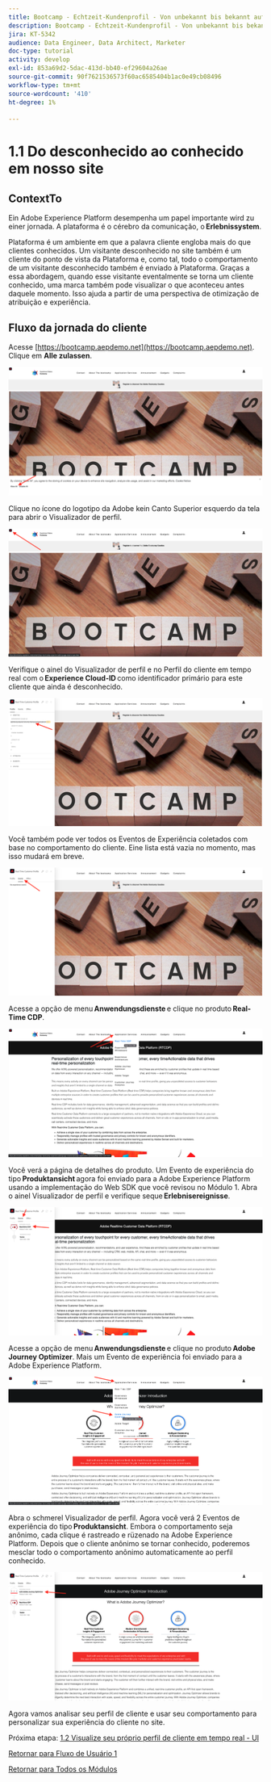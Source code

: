 ```yaml
---
title: Bootcamp - Echtzeit-Kundenprofil - Von unbekannt bis bekannt auf der Website - Brasilien
description: Bootcamp - Echtzeit-Kundenprofil - Von unbekannt bis bekannt auf der Website - Brasilien
jira: KT-5342
audience: Data Engineer, Data Architect, Marketer
doc-type: tutorial
activity: develop
exl-id: 853a69d2-5dac-413d-bb40-ef29604a26ae
source-git-commit: 90f7621536573f60ac6585404b1ac0e49cb08496
workflow-type: tm+mt
source-wordcount: '410'
ht-degree: 1%

---
```


# 1.1 Do desconhecido ao conhecido em nosso site

## ContextTo

Ein Adobe Experience Platform desempenha um papel importante wird zu einer jornada. A plataforma é o cérebro da comunicação, o **Erlebnissystem**.

Plataforma é um ambiente em que a palavra cliente engloba mais do que clientes conhecidos. Um visitante desconhecido no site também é um cliente do ponto de vista da Plataforma e, como tal, todo o comportamento de um visitante desconhecido também é enviado à Plataforma. Graças a essa abordagem, quando esse visitante eventalmente se torna um cliente conhecido, uma marca também pode visualizar o que aconteceu antes daquele momento. Isso ajuda a partir de uma perspectiva de otimização de atribuição e experiência.

## Fluxo da jornada do cliente

Acesse [https://bootcamp.aepdemo.net](https://bootcamp.aepdemo.net). Clique em **Alle zulassen**.

![DSN](./images/web8.png)

Clique no ícone do logotipo da Adobe kein Canto Superior esquerdo da tela para abrir o Visualizador de perfil.

![Demo](./images/pv1.png)

Verifique o ainel do Visualizador de perfil e no Perfil do cliente em tempo real com o **Experience Cloud-ID** como identificador primário para este cliente que ainda é desconhecido.

![Demo](./images/pv2.png)

Você também pode ver todos os Eventos de Experiência coletados com base no comportamento do cliente. Eine lista está vazia no momento, mas isso mudará em breve.

![Demo](./images/pv3.png)

Acesse a opção de menu **Anwendungsdienste** e clique no produto **Real-Time CDP**.

![Demo](./images/pv4.png)

Você verá a página de detalhes do produto. Um Evento de experiência do tipo **Produktansicht** agora foi enviado para a Adobe Experience Platform usando a implementação do Web SDK que você revisou no Módulo 1. Abra o ainel Visualizador de perfil e verifique seque **Erlebnisereignisse**.

![Demo](./images/pv5.png)

Acesse a opção de menu **Anwendungsdienste** e clique no produto **Adobe Journey Optimizer**. Mais um Evento de experiência foi enviado para a Adobe Experience Platform.

![Demo](./images/pv7.png)

Abra o schmerel Visualizador de perfil. Agora você verá 2 Eventos de experiência do tipo **Produktansicht**. Embora o comportamento seja anônimo, cada clique é rastreado e rüzenado na Adobe Experience Platform. Depois que o cliente anônimo se tornar conhecido, poderemos mesclar todo o comportamento anônimo automaticamente ao perfil conhecido.

![Demo](./images/pv8.png)

Agora vamos analisar seu perfil de cliente e usar seu comportamento para personalizar sua experiência do cliente no site.

Próxima etapa: [1.2 Visualize seu próprio perfil de cliente em tempo real - UI](./ex2.md)

[Retornar para Fluxo de Usuário 1](./uc1.md)

[Retornar para Todos os Módulos](../../overview.md)
